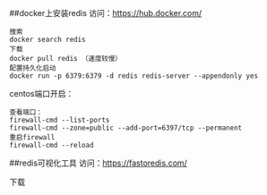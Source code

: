 ##docker上安装redis
访问：https://hub.docker.com/
	
	搜索
    docker search redis
	下载
    docker pull redis （速度较慢）
	配置持久化启动
	docker run -p 6379:6379 -d redis redis-server --appendonly yes

centos端口开启：

	查看端口：
    firewall-cmd --list-ports 
	firewall-cmd --zone=public --add-port=6397/tcp --permanent
	重启firewall  
	firewall-cmd --reload
	

##redis可视化工具
访问：https://fastoredis.com/

下载


